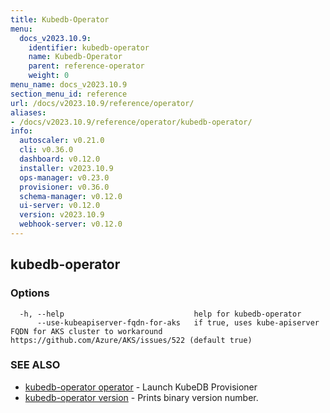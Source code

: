 ```yaml
---
title: Kubedb-Operator
menu:
  docs_v2023.10.9:
    identifier: kubedb-operator
    name: Kubedb-Operator
    parent: reference-operator
    weight: 0
menu_name: docs_v2023.10.9
section_menu_id: reference
url: /docs/v2023.10.9/reference/operator/
aliases:
- /docs/v2023.10.9/reference/operator/kubedb-operator/
info:
  autoscaler: v0.21.0
  cli: v0.36.0
  dashboard: v0.12.0
  installer: v2023.10.9
  ops-manager: v0.23.0
  provisioner: v0.36.0
  schema-manager: v0.12.0
  ui-server: v0.12.0
  version: v2023.10.9
  webhook-server: v0.12.0
---
```


## kubedb-operator



### Options

```
  -h, --help                             help for kubedb-operator
      --use-kubeapiserver-fqdn-for-aks   if true, uses kube-apiserver FQDN for AKS cluster to workaround https://github.com/Azure/AKS/issues/522 (default true)
```

### SEE ALSO

* [kubedb-operator operator](/docs/v2023.10.9/reference/operator/kubedb-operator_operator)	 - Launch KubeDB Provisioner
* [kubedb-operator version](/docs/v2023.10.9/reference/operator/kubedb-operator_version)	 - Prints binary version number.

